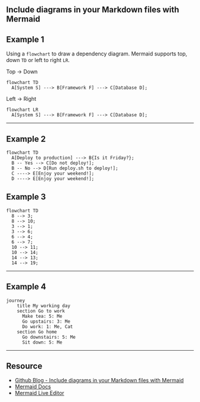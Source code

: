 ## Include diagrams in your Markdown files with Mermaid

## Example 1

Using a `flowchart` to draw a dependency diagram. Mermaid supports top, down `TD` or left to right `LR`. 

Top -> Down
```mermaid
flowchart TD 
  A[System S] ---> B[Framework F] ---> C[Database D];
```

Left -> Right
```mermaid
flowchart LR 
  A[System S] ---> B[Framework F] ---> C[Database D];
```

***

## Example 2
```mermaid
flowchart TD 
  A[Deploy to production] ---> B{Is it Friday?};
  B -- Yes --> C[Do not deploy!];
  B -- No --> D[Run deploy.sh to deploy!];
  C ----> E[Enjoy your weekend!];
  D ----> E[Enjoy your weekend!];
```

## Example 3
```mermaid
flowchart TD
  8 --> 3; 
  8 --> 10; 
  3 --> 1; 
  3 --> 6; 
  6 --> 4; 
  6 --> 7;
  10 --> 11;
  10 --> 14;
  14 --> 13;
  14 --> 19;
```

***

## Example 4

```mermaid
journey
    title My working day
    section Go to work
      Make tea: 5: Me
      Go upstairs: 3: Me
      Do work: 1: Me, Cat
    section Go home
      Go downstairs: 5: Me
      Sit down: 5: Me
```

***

## Resource 

* [Github Blog - Include diagrams in your Markdown files with Mermaid](https://github.blog/2022-02-14-include-diagrams-markdown-files-mermaid/)
* [Mermaid Docs](https://mermaid-js.github.io/mermaid/#/)
* [Mermaid Live Editor](https://mermaid-js.github.io/mermaid-live-editor/edit#pako:eNpVkM-KwkAMxl8l5OSCfYEeBG3Vi6Cgt46H0InOIPOHdMoibd99p5aF3ZyS7_t9IWTANmjGEp9C0cCtVh5ybZvKiO2So-4ORbEZj5zABc_vEXarY4DOhBitf34t_G6GoBpOM8aQjPWvabGqT_7seYS6OVFMId7_OrfvMMK-sReT1_93jHBOHZoHlQ8qWhKoSD4IrtGxOLI6nz7MisJk2LHCMrea5KVQ-SlzfdSUeK9tCoJlkp7XSH0K17dvf-eFqS3lL7hFnH4ABg5bBA)
